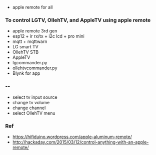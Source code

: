 * apple remote for all

### To control LGTV, OllehTV, and AppleTV using apple remote ###
- apple remote 3rd gen
- esp12 + ir rx/tx + i2c lcd + pro mini
- mqtt + mqttwarn
- LG smart TV
- OllehTV STB
- AppleTV
- lgcommander.py
- ollehtvcommander.py
- Blynk for app

### -- ###
- select tv input source
- change tv volume
- change channel
- select OllehTV menu


### Ref ###
- https://hifiduino.wordpress.com/apple-aluminum-remote/
- http://hackaday.com/2015/03/12/control-anything-with-an-apple-remote/
